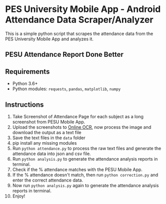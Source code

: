 # PES University Mobile App - Android Attendance Data Scraper/Analyzer

This is a simple python script that scrapes the attendance data from the PES University Mobile App and analyzes it.

## PESU Attendance Report Done Better

## Requirements

- Python 3.6+
- Python modules: `requests`, `pandas`, `matplotlib`, `numpy`

## Instructions

1. Take Screenshot of Attendance Page for each subject as a long screenshot from PESU Mobile App.
2. Upload the screenshots to [Online OCR](https://onlineocr.net/), now process the image and download the output as a text file
3. Save the text files in the `data` folder
4. pip install any missing modules
5. Run `python attendance.py` to process the raw text files and generate the attendance data into json and csv file.
6. Run `python analysis.py` to generate the attendance analysis reports in terminal.
7. Check if the % attendance matches with the PESU Mobile App.
8. If the % attendance doesn't match, then run `python correction.py` and enter the correct attendance data.
9. Now run `python analysis.py` again to generate the attendance analysis reports in terminal.
10. Enjoy!
